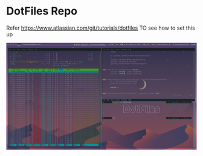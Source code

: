 # DotFiles Repo

Refer https://www.atlassian.com/git/tutorials/dotfiles TO see how to set this up

<img src="./i3-config.png" />